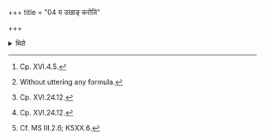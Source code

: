 +++
title = "04 य उखाङ् करोति"

+++

<details><summary>थिते</summary>

4. Whosoever[^1] prepares the fire-pan, the same silently[^2] prepares the Aṣādhā-brick[^3] having four sides, and on which three lines are drawn,[^4] out of the same clay.[^5]   

[^1]: Cp. XVI.4.5.  

[^2]: Without uttering any formula.  

[^3]: Cp. XVI.24.12.  

[^4]: Cp. XVI.24.12.  

[^5]: Cf. MS III.2.6; KSXX.6.
</details>
